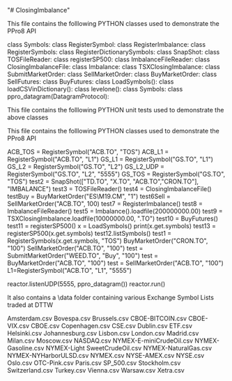 "# ClosingImbalance" 

This file contains the folllowing PYTHON classes used to demonstrate the PPro8 API

  class Symbols:
  class RegisterSymbol:
  class RegisterImbalance:
  class RegisterSymbols:
  class RegisterDictionarySymbols:
  class SnapShot:
  class TOSFileReader:
  class registerSP500:
  class ImbalanceFileReader:
  class ClosingImbalanceFile:
  class Imbalance:
  class TSXClosingImbalance:
  class SubmitMarketOrder:
  class SellMarketOrder:
  class BuyMarketOrder:
  class SellFutures:
  class BuyFutures:
  class LoadSymbols():
  class loadCSVinDictionary():
  class levelone():
  class Symbols:
  class ppro_datagram(DatagramProtocol):

This file contains the folllowing PYTHON unit tests used to demonstrate the above classes

This file contains the folllowing PYTHON classes used to demonstrate the PPro8 API

  ACB_TOS = RegisterSymbol("ACB.TO", "TOS")
  ACB_L1  = RegisterSymbol("ACB.TO", "L1")
  GS_L1   = RegisterSymbol("GS.TO", "L1")
  GS_L2   = RegisterSymbol("GS.TO", "L2")
  GS_L2_UDP = RegisterSymbol("GS.TO", "L2", "5555")
  GS_TOS  = RegisterSymbol("GS.TO", "TOS")
  test2 = SnapShot(["TD.TO", "X.TO", "ACB.TO","CRON.TO"], "IMBALANCE")
  test3 = TOSFileReader()
  test4 = ClosingImbalanceFile()
  testBuy  = BuyMarketOrder("ES\M19.CM", "1")
  test6Sell = SellMarketOrder("ACB.TO", 100)
  test7 = RegisterImbalance()
  test8 = ImbalanceFileReader()
  test5 = Imbalance().loadfile(200000000.00)
  test9 = TSXClosingImbalance.loadfile(10000000.00, ".TO")
  test10 = BuyFutures()
  test11 = registerSP500()
  x = LoadSymbols()
  print(x.get.symbols)
  test13 = registerSP500(x.get.symbols)
  test12.listSymbols()
  test1 = RegisterSymbols(x.get.symbols, "TOS")
  BuyMarketOrder("CRON.TO", "100")
  SellMarketOrder("ACB.TO", "100")
  test = SubmitMarketOrder("WEED.TO", "Buy", "100")
  test = BuyMarketOrder("ACB.TO", "100")
  test = SellMarketOrder("ACB.TO", "100")
  L1=RegisterSymbol("ACB.TO", "L1", "5555")

  reactor.listenUDP(5555, ppro_datagram())
  reactor.run()

It also contains a \data folder containing various Exchange Symbol Lists traded at DTTW

  Amsterdam.csv
  Bovespa.csv
  Brussels.csv
  CBOE-BITCOIN.csv
  CBOE-VIX.csv
  CBOE.csv
  Copenhagen.csv
  CSE.csv
  Dublin.csv
  ETF.csv
  Helsinki.csv
  Johannesburg.csv
  Lisbon.csv
  London.csv
  Madrid.csv
  Milan.csv
  Moscow.csv
  NASDAQ.csv
  NYMEX-E-miniCrudeOil.csv
  NYMEX-Gasoline.csv
  NYMEX-Light SweetCrudeOil.csv
  NYMEX-NaturalGas.csv
  NYMEX-NYHarborULSD.csv
  NYMEX.csv
  NYSE-AMEX.csv
  NYSE.csv
  Oslo.csv
  OTC-Pink.csv
  Paris.csv
  SP_500.csv
  Stockholm.csv
  Switzerland.csv
  Turkey.csv
  Vienna.csv
  Warsaw.csv
  Xetra.csv



